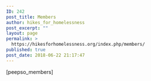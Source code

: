 ```yaml
---
ID: 242
post_title: Members
author: hikes_for_homelessness
post_excerpt: ""
layout: page
permalink: >
  https://hikesforhomelessness.org/index.php/members/
published: true
post_date: 2018-06-22 21:17:47
---
```

[peepso_members]